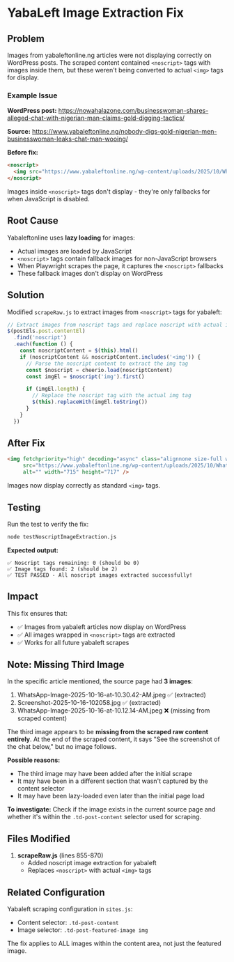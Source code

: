 # YabaLeft Image Extraction Fix

## Problem

Images from yabaleftonline.ng articles were not displaying correctly on WordPress posts. The scraped content contained `<noscript>` tags with images inside them, but these weren't being converted to actual `<img>` tags for display.

### Example Issue

**WordPress post:** https://nowahalazone.com/businesswoman-shares-alleged-chat-with-nigerian-man-claims-gold-digging-tactics/

**Source:** https://www.yabaleftonline.ng/nobody-digs-gold-nigerian-men-businesswoman-leaks-chat-man-wooing/

**Before fix:**
```html
<noscript>
  <img src="https://www.yabaleftonline.ng/wp-content/uploads/2025/10/WhatsApp-Image-2025-10-16-at-10.30.42-AM.jpeg" />
</noscript>
```

Images inside `<noscript>` tags don't display - they're only fallbacks for when JavaScript is disabled.

## Root Cause

Yabaleftonline uses **lazy loading** for images:
- Actual images are loaded by JavaScript
- `<noscript>` tags contain fallback images for non-JavaScript browsers
- When Playwright scrapes the page, it captures the `<noscript>` fallbacks
- These fallback images don't display on WordPress

## Solution

Modified `scrapeRaw.js` to extract images from `<noscript>` tags for yabaleft:

```javascript
// Extract images from noscript tags and replace noscript with actual img tags
$(postEls.post.contentEl)
  .find('noscript')
  .each(function () {
    const noscriptContent = $(this).html()
    if (noscriptContent && noscriptContent.includes('<img')) {
      // Parse the noscript content to extract the img tag
      const $noscript = cheerio.load(noscriptContent)
      const imgEl = $noscript('img').first()

      if (imgEl.length) {
        // Replace the noscript tag with the actual img tag
        $(this).replaceWith(imgEl.toString())
      }
    }
  })
```

## After Fix

```html
<img fetchpriority="high" decoding="async" class="alignnone size-full wp-image-896757"
     src="https://www.yabaleftonline.ng/wp-content/uploads/2025/10/WhatsApp-Image-2025-10-16-at-10.30.42-AM.jpeg"
     alt="" width="715" height="717" />
```

Images now display correctly as standard `<img>` tags.

## Testing

Run the test to verify the fix:

```bash
node testNoscriptImageExtraction.js
```

**Expected output:**
```
✅ Noscript tags remaining: 0 (should be 0)
✅ Image tags found: 2 (should be 2)
✅ TEST PASSED - All noscript images extracted successfully!
```

## Impact

This fix ensures that:
- ✅ Images from yabaleft articles now display on WordPress
- ✅ All images wrapped in `<noscript>` tags are extracted
- ✅ Works for all future yabaleft scrapes

## Note: Missing Third Image

In the specific article mentioned, the source page had **3 images**:
1. WhatsApp-Image-2025-10-16-at-10.30.42-AM.jpeg ✅ (extracted)
2. Screenshot-2025-10-16-102058.jpg ✅ (extracted)
3. WhatsApp-Image-2025-10-16-at-10.12.14-AM.jpeg ❌ (missing from scraped content)

The third image appears to be **missing from the scraped raw content entirely**. At the end of the scraped content, it says "See the screenshot of the chat below," but no image follows.

**Possible reasons:**
- The third image may have been added after the initial scrape
- It may have been in a different section that wasn't captured by the content selector
- It may have been lazy-loaded even later than the initial page load

**To investigate:** Check if the image exists in the current source page and whether it's within the `.td-post-content` selector used for scraping.

## Files Modified

1. **scrapeRaw.js** (lines 855-870)
   - Added noscript image extraction for yabaleft
   - Replaces `<noscript>` with actual `<img>` tags

## Related Configuration

Yabaleft scraping configuration in `sites.js`:
- Content selector: `.td-post-content`
- Image selector: `.td-post-featured-image img`

The fix applies to ALL images within the content area, not just the featured image.
